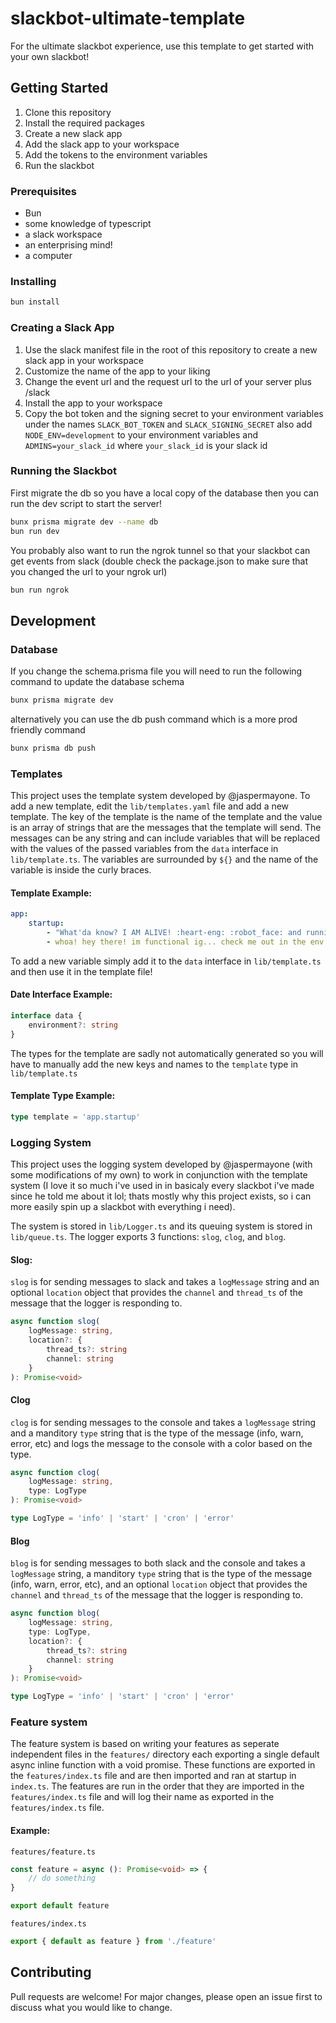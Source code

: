 # slackbot-ultimate-template

For the ultimate slackbot experience, use this template to get started with your own slackbot!

## Getting Started

1. Clone this repository
2. Install the required packages
3. Create a new slack app
4. Add the slack app to your workspace
5. Add the tokens to the environment variables
6. Run the slackbot

### Prerequisites

-   Bun
-   some knowledge of typescript
-   a slack workspace
-   an enterprising mind!
-   a computer

### Installing

```bash
bun install
```

### Creating a Slack App

1. Use the slack manifest file in the root of this repository to create a new slack app in your workspace
2. Customize the name of the app to your liking
3. Change the event url and the request url to the url of your server plus /slack
4. Install the app to your workspace
5. Copy the bot token and the signing secret to your environment variables under the names `SLACK_BOT_TOKEN` and `SLACK_SIGNING_SECRET` also add `NODE_ENV=development` to your environment variables and `ADMINS=your_slack_id` where `your_slack_id` is your slack id

### Running the Slackbot

First migrate the db so you have a local copy of the database then you can run the dev script to start the server!

```bash
bunx prisma migrate dev --name db
bun run dev
```

You probably also want to run the ngrok tunnel so that your slackbot can get events from slack (double check the package.json to make sure that you changed the url to your ngrok url)

```bash
bun run ngrok
```

## Development

### Database

If you change the schema.prisma file you will need to run the following command to update the database schema

```bash
bunx prisma migrate dev
```

alternatively you can use the db push command which is a more prod friendly command

```bash
bunx prisma db push
```

### Templates

This project uses the template system developed by @jaspermayone. To add a new template, edit the `lib/templates.yaml` file and add a new template. The key of the template is the name of the template and the value is an array of strings that are the messages that the template will send. The messages can be any string and can include variables that will be replaced with the values of the passed variables from the `data` interface in `lib/template.ts`. The variables are surrounded by `${}` and the name of the variable is inside the curly braces.


#### Template Example:
```yaml
app:
    startup:
        - "What'da know? I AM ALIVE! :heart-eng: :robot_face: and running in the env *${environment}*! :tada:"
        - whoa! hey there! im functional ig... check me out in the env *${environment}*!
```

To add a new variable simply add it to the `data` interface in `lib/template.ts` and then use it in the template file!

#### Date Interface Example:
```typescript
interface data {
    environment?: string
}
```

The types for the template are sadly not automatically generated so you will have to manually add the new keys and names to the `template` type in `lib/template.ts`

#### Template Type Example:
```typescript
type template = 'app.startup'
```

### Logging System

This project uses the logging system developed by @jaspermayone (with some modifications of my own) to work in conjunction with the template system (I love it so much i've used in in basicaly every slackbot i've made since he told me about it lol; thats mostly why this project exists, so i can more easily spin up a slackbot with everything i need).

The system is stored in `lib/Logger.ts` and its queuing system is stored in `lib/queue.ts`. The logger exports 3 functions: `slog`, `clog`, and `blog`.

#### Slog:
`slog` is for sending messages to slack and takes a `logMessage` string and an optional `location` object that provides the `channel` and `thread_ts` of the message that the logger is responding to. 
```typescript
async function slog(
    logMessage: string,
    location?: {
        thread_ts?: string
        channel: string
    }
): Promise<void>
```

#### Clog
`clog` is for sending messages to the console and takes a `logMessage` string and a manditory `type` string that is the type of the message (info, warn, error, etc) and logs the message to the console with a color based on the type.
```typescript
async function clog(
    logMessage: string,
    type: LogType
): Promise<void>

type LogType = 'info' | 'start' | 'cron' | 'error'
```

#### Blog
`blog` is for sending messages to both slack and the console and takes a `logMessage` string, a manditory `type` string that is the type of the message (info, warn, error, etc), and an optional `location` object that provides the `channel` and `thread_ts` of the message that the logger is responding to.
```typescript
async function blog(
    logMessage: string,
    type: LogType,
    location?: {
        thread_ts?: string
        channel: string
    }
): Promise<void>

type LogType = 'info' | 'start' | 'cron' | 'error'
```

### Feature system

The feature system is based on writing your features as seperate independent files in the `features/` directory each exporting a single default async inline function with a void promise. These functions are exported in the `features/index.ts` file and are then imported and ran at startup in `index.ts`. The features are run in the order that they are imported in the `features/index.ts` file and will log their name as exported in the `features/index.ts` file.

#### Example:  
`features/feature.ts`
```typescript
const feature = async (): Promise<void> => {
    // do something
}

export default feature
```
`features/index.ts`
```typescript
export { default as feature } from './feature'
```

## Contributing

Pull requests are welcome! For major changes, please open an issue first to discuss what you would like to change.
